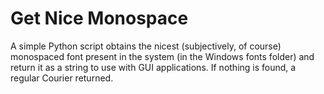 # Get Nice Monospace

A simple Python script obtains the nicest (subjectively, of course) monospaced font present in the system
(in the Windows fonts folder) and return it as a string to use with GUI applications. If nothing is found, a regular Courier returned.
